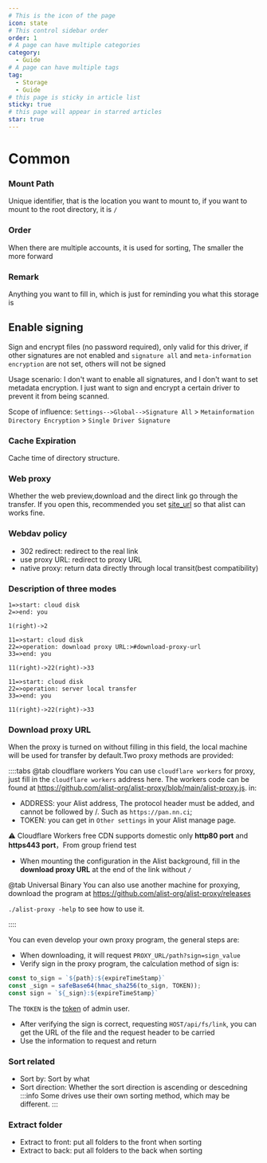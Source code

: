 ```yaml
---
# This is the icon of the page
icon: state
# This control sidebar order
order: 1
# A page can have multiple categories
category:
  - Guide
# A page can have multiple tags
tag:
  - Storage
  - Guide
# this page is sticky in article list
sticky: true
# this page will appear in starred articles
star: true
---
```


# Common

### **Mount Path**

Unique identifier, that is the location you want to mount to, if you want to mount to the root directory, it is `/`

### **Order**

When there are multiple accounts, it is used for sorting, The smaller the more forward

### **Remark**

Anything you want to fill in, which is just for reminding you what this storage is

## **Enable signing**

Sign and encrypt files (no password required), only valid for this driver, if other signatures are not enabled and `signature all` and `meta-information encryption` are not set, others will not be signed

Usage scenario: I don't want to enable all signatures, and I don't want to set metadata encryption. I just want to sign and encrypt a certain driver to prevent it from being scanned.

Scope of influence: `Settings-->Global-->Signature All` > `Metainformation Directory Encryption` > `Single Driver Signature`

### **Cache Expiration**

Cache time of directory structure.

### **Web proxy**

Whether the web preview,download and the direct link go through the transfer. If you open this, recommended you set [site_url](../../config/configuration.md#site_url) so that alist can works fine.

### **Webdav policy**

- 302 redirect: redirect to the real link
- use proxy URL: redirect to proxy URL
- native proxy: return data directly through local transit(best compatibility)

### **Description of three modes**
```flow
1=>start: cloud disk
2=>end: you
  
1(right)->2
```

```flow
11=>start: cloud disk
22=>operation: download proxy URL:>#download-proxy-url
33=>end: you
 
11(right)->22(right)->33
```

```flow
11=>start: cloud disk
22=>operation: server local transfer
33=>end: you
 
11(right)->22(right)->33
```

### Download proxy URL

When the proxy is turned on without filling in this field, the local machine will be used for transfer by default.Two proxy methods are provided:

::::tabs
@tab cloudflare workers
You can use `cloudflare workers` for proxy, just fill in the `cloudflare workers` address here.
The workers code can be found at https://github.com/alist-org/alist-proxy/blob/main/alist-proxy.js. in:

- ADDRESS: your Alist address, The protocol header must be added, and cannot be followed by /. Such as `https://pan.nn.ci`;
- TOKEN: you can get in `Other settings` in your Alist manage page.

:warning: Cloudflare Workers free CDN supports domestic only **http80 port** and **https443 port**，From group friend test

- When mounting the configuration in the Alist background, fill in the **download proxy URL** at the end of the link without `/`

@tab Universal Binary
You can also use another machine for proxying, download the program at https://github.com/alist-org/alist-proxy/releases

`./alist-proxy -help` to see how to use it.

::::

You can even develop your own proxy program, the general steps are:

- When downloading, it will request `PROXY_URL/path?sign=sign_value`
- Verify sign in the proxy program, the calculation method of sign is:

```js
const to_sign = `${path}:${expireTimeStamp}`
const _sign = safeBase64(hmac_sha256(to_sign, TOKEN));
const sign = `${_sign}:${expireTimeStamp}`
```

The `TOKEN` is the [token](../../config/other.md#token) of admin user.

- After verifying the sign is correct, requesting `HOST/api/fs/link`, you can get the URL of the file and the request header to be carried
- Use the information to request and return

### Sort related
- Sort by: Sort by what
- Sort direction: Whether the sort direction is ascending or descedning
:::info
Some drives use their own sorting method, which may be different.
:::

### Extract folder

- Extract to front: put all folders to the front when sorting
- Extract to back: put all folders to the back when sorting
